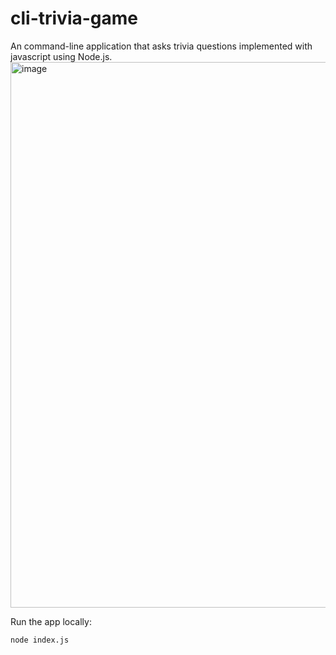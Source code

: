 # cli-trivia-game
An command-line application that asks trivia questions implemented with javascript using Node.js.
<img width="873" alt="image" src="https://github.com/zxTomw/cli-trivia-game/assets/136772247/2d48cf4d-eb34-44cf-84e3-c2e908c0ac42">

Run the app locally:
```bash
node index.js
```
